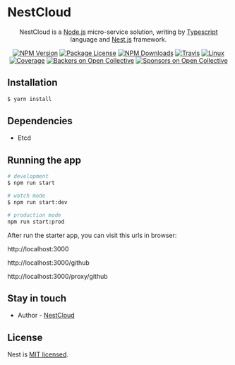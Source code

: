
[travis-image]: https://api.travis-ci.org/nest-cloud/nestcloud.svg?branch=master
[travis-url]: https://travis-ci.org/nest-cloud/nestcloud
[linux-image]: https://img.shields.io/travis/nest-cloud/nestcloud/master.svg?label=linux
[linux-url]: https://travis-ci.org/nest-cloud/nestcloud

# NestCloud

<p align="center">
    NestCloud is a <a href="http://nodejs.org" target="blank">Node.js</a> micro-service solution, writing by <a href="https://www.typescriptlang.org" target="blank">Typescript</a> language and <a href="http://nestjs.com/" target="blank">Nest.js</a> framework.</p>
<p align="center">

<p align="center">
    <a href="https://www.npmjs.com/~nestcloud" target="_blank"><img src="https://img.shields.io/npm/v/@nestcloud/common.svg" alt="NPM Version"/></a>
    <a href="https://www.npmjs.com/~nestcloud" target="_blank"><img src="https://img.shields.io/npm/l/@nestcloud/common.svg" alt="Package License"/></a>
    <a href="https://www.npmjs.com/~nestcloud" target="_blank"><img src="https://img.shields.io/npm/dm/@nestcloud/common.svg" alt="NPM Downloads"/></a>
    <a href="https://travis-ci.org/nest-cloud/nestcloud" target="_blank"><img src="https://travis-ci.org/nest-cloud/nestcloud.svg?branch=master" alt="Travis"/></a>
    <a href="https://travis-ci.org/nest-cloud/nestcloud" target="_blank"><img src="https://img.shields.io/travis/nest-cloud/nestcloud/master.svg?label=linux" alt="Linux"/></a>
    <a href="https://coveralls.io/github/nest-cloud/nestcloud?branch=master" target="_blank"><img src="https://coveralls.io/repos/github/nest-cloud/nestcloud/badge.svg?branch=master" alt="Coverage"/></a>
    <a href="https://opencollective.com/nest-cloud#backer"><img src="https://opencollective.com/nest-cloud/backers/badge.svg" alt="Backers on Open Collective" /></a>
    <a href="https://opencollective.com/nest-cloud#sponsor"><img src="https://opencollective.com/nest-cloud/sponsors/badge.svg" alt="Sponsors on Open Collective" /></a>
</p>
  <!--[![Backers on Open Collective](https://opencollective.com/nest/backers/badge.svg)](https://opencollective.com/nest#backer)
  [![Sponsors on Open Collective](https://opencollective.com/nest/sponsors/badge.svg)](https://opencollective.com/nest#sponsor)-->

## Installation

```bash
$ yarn install
```

## Dependencies

- Etcd

## Running the app

```bash
# development
$ npm run start

# watch mode
$ npm run start:dev

# production mode
npm run start:prod
```

After run the starter app, you can visit this urls in browser:

http://localhost:3000

http://localhost:3000/github

http://localhost:3000/proxy/github

## Stay in touch

- Author - [NestCloud](https://github.com/nest-cloud)

## License

Nest is [MIT licensed](LICENSE).

